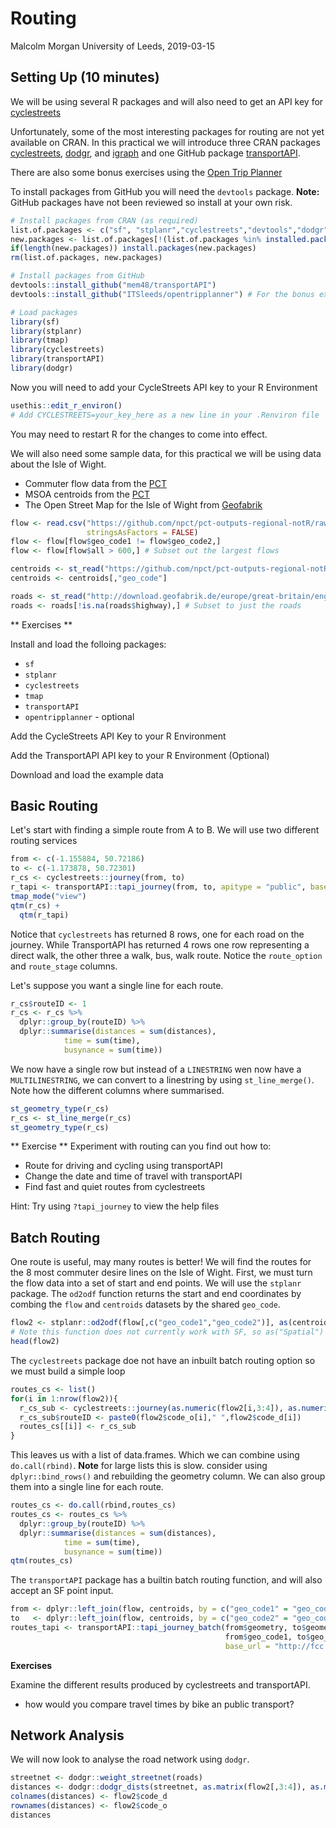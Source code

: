 Routing
================
Malcolm Morgan
University of Leeds, 2019-03-15<br/><img class="img-footer" alt="" src="http://www.stephanehess.me.uk/images/picture3.png">

Setting Up (10 minutes)
-----------------------

We will be using several R packages and will also need to get an API key for [cyclestreets](https://www.cyclestreets.net/api/apply/)

Unfortunately, some of the most interesting packages for routing are not yet available on CRAN. In this practical we will introduce three CRAN packages [cyclestreets](https://cran.r-project.org/web/packages/cyclestreets/index.html), [dodgr](https://cran.r-project.org/web/packages/dodgr/index.html), and [igraph](https://cran.r-project.org/web/packages/igraph/index.html) and one GitHub package [transportAPI](https://github.com/ITSLeeds/transportAPI).

There are also some bonus exercises using the [Open Trip Planner](https://github.com/ITSLeeds/opentripplanner)

To install packages from GitHub you will need the `devtools` package. **Note:** GitHub packages have not been reviewed so install at your own risk.

``` r
# Install packages from CRAN (as required)
list.of.packages <- c("sf", "stplanr","cyclestreets","devtools","dodgr","igraph","usethis","tmap")
new.packages <- list.of.packages[!(list.of.packages %in% installed.packages()[,"Package"])]
if(length(new.packages)) install.packages(new.packages)
rm(list.of.packages, new.packages)

# Install packages from GitHub
devtools::install_github("mem48/transportAPI")
devtools::install_github("ITSleeds/opentripplanner") # For the bonus exercises

# Load packages
library(sf)
library(stplanr)
library(tmap)
library(cyclestreets)
library(transportAPI)
library(dodgr)
```

Now you will need to add your CycleStreets API key to your R Environment

``` r
usethis::edit_r_environ()
# Add CYCLESTREETS=your_key_here as a new line in your .Renviron file
```

You may need to restart R for the changes to come into effect.

We will also need some sample data, for this practical we will be using data about the Isle of Wight.

-   Commuter flow data from the [PCT](https://github.com/npct/pct-outputs-regional-notR/raw/master/commute/msoa/isle-of-wight/od_attributes.csv)
-   MSOA centroids from the [PCT](https://github.com/npct/pct-outputs-regional-notR/raw/master/commute/msoa/isle-of-wight/c.geojson)
-   The Open Street Map for the Isle of Wight from [Geofabrik](http://download.geofabrik.de/europe/great-britain/england/isle-of-wight.html)

``` r
flow <- read.csv("https://github.com/npct/pct-outputs-regional-notR/raw/master/commute/msoa/isle-of-wight/od_attributes.csv",
                 stringsAsFactors = FALSE)
flow <- flow[flow$geo_code1 != flow$geo_code2,]
flow <- flow[flow$all > 600,] # Subset out the largest flows

centroids <- st_read("https://github.com/npct/pct-outputs-regional-notR/raw/master/commute/msoa/isle-of-wight/c.geojson")
centroids <- centroids[,"geo_code"]

roads <- st_read("http://download.geofabrik.de/europe/great-britain/england/isle-of-wight-latest.osm.pbf", layer = "lines")
roads <- roads[!is.na(roads$highway),] # Subset to just the roads
```

\*\* Exercises \*\*

Install and load the folloing packages:

-   `sf`
-   `stplanr`
-   `cyclestreets`
-   `tmap`
-   `transportAPI`
-   `opentripplanner` - optional

Add the CycleStreets API Key to your R Environment

Add the TransportAPI API key to your R Environment (Optional)

Download and load the example data

Basic Routing
-------------

Let's start with finding a simple route from A to B. We will use two different routing services

``` r
from <- c(-1.155884, 50.72186)
to <- c(-1.173878, 50.72301)
r_cs <- cyclestreets::journey(from, to)
r_tapi <- transportAPI::tapi_journey(from, to, apitype = "public", base_url = "http://fcc.transportapi.com/")
tmap_mode("view")
qtm(r_cs) +
  qtm(r_tapi)
```

Notice that `cyclestreets` has returned 8 rows, one for each road on the journey. While TransportAPI has returned 4 rows one row representing a direct walk, the other three a walk, bus, walk route. Notice the `route_option` and `route_stage` columns.

Let's suppose you want a single line for each route.

``` r
r_cs$routeID <- 1
r_cs <- r_cs %>%
  dplyr::group_by(routeID) %>%
  dplyr::summarise(distances = sum(distances),
            time = sum(time),
            busynance = sum(time))
```

We now have a single row but instead of a `LINESTRING` wen now have a `MULTILINESTRING`, we can convert to a linestring by using `st_line_merge()`. Note how the different columns where summarised.

``` r
st_geometry_type(r_cs)
r_cs <- st_line_merge(r_cs)
st_geometry_type(r_cs)
```

\*\* Exercise \*\* Experiment with routing can you find out how to:

-   Route for driving and cycling using transportAPI
-   Change the date and time of travel with transportAPI
-   Find fast and quiet routes from cyclestreets

Hint: Try using `?tapi_journey` to view the help files

Batch Routing
-------------

One route is useful, may many routes is better! We will find the routes for the 8 most commuter desire lines on the Isle of Wight. First, we must turn the flow data into a set of start and end points. We will use the `stplanr` package. The `od2odf` function returns the start and end coordinates by combing the `flow` and `centroids` datasets by the shared `geo_code`.

``` r
flow2 <- stplanr::od2odf(flow[,c("geo_code1","geo_code2")], as(centroids,"Spatial")) 
# Note this function does not currently work with SF, so as("Spatial") required
head(flow2)
```

The `cyclestreets` package doe not have an inbuilt batch routing option so we must build a simple loop

``` r
routes_cs <- list()
for(i in 1:nrow(flow2)){
  r_cs_sub <- cyclestreets::journey(as.numeric(flow2[i,3:4]), as.numeric(flow2[i,5:6]))
  r_cs_sub$routeID <- paste0(flow2$code_o[i]," ",flow2$code_d[i])
  routes_cs[[i]] <- r_cs_sub
}
```

This leaves us with a list of data.frames. Which we can combine using `do.call(rbind)`. **Note** for large lists this is slow. consider using `dplyr::bind_rows()` and rebuilding the geometry column. We can also group them into a single line for each route.

``` r
routes_cs <- do.call(rbind,routes_cs)
routes_cs <- routes_cs %>%
  dplyr::group_by(routeID) %>%
  dplyr::summarise(distances = sum(distances),
            time = sum(time),
            busynance = sum(time))
qtm(routes_cs)
```

The `transportAPI` package has a builtin batch routing function, and will also accept an SF point input.

``` r
from <- dplyr::left_join(flow, centroids, by = c("geo_code1" = "geo_code"))
to   <- dplyr::left_join(flow, centroids, by = c("geo_code2" = "geo_code"))
routes_tapi <- transportAPI::tapi_journey_batch(from$geometry, to$geometry, 
                                                from$geo_code1, to$geo_code2,
                                                base_url = "http://fcc.transportapi.com/")
```

**Exercises**

Examine the different results produced by cyclestreets and transportAPI.

-   how would you compare travel times by bike an public transport?

Network Analysis
----------------

We will now look to analyse the road network using `dodgr`.

``` r
streetnet <- dodgr::weight_streetnet(roads)
distances <- dodgr::dodgr_dists(streetnet, as.matrix(flow2[,3:4]), as.matrix(flow2[,5:6]))
colnames(distances) <- flow2$code_d
rownames(distances) <- flow2$code_o
distances
```
